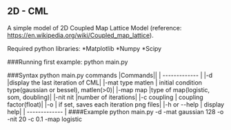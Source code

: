 ## 2D - CML
A simple model of 2D Coupled Map Lattice Model (reference: https://en.wikipedia.org/wiki/Coupled_map_lattice).

Required python libraries:
  *Matplotlib
  *Numpy
  *Scipy

###Running first example:
python main.py

###Syntax
python main.py commands
|Commands||
| ------------- |
|-d                  |display the last iteration of CML|
|-mat type matlen    | initial condition type(gaussian or bessel), matlen(>0)|
|-map map            |type of map(logistic, som, doubling)|
|-nit nit            |number of iterations|
|-c coupling         | coupling factor(float)|
|-o                  | if set, saves each iteration png files|
|-h or --help        | display help|
| ------------- |
####Example
python main.py -d -mat gaussian 128 -o -nit 20 -c 0.1 -map logistic

